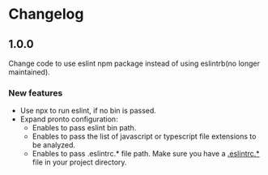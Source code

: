 # Changelog

## 1.0.0

Change code to use eslint npm package instead of using eslintrb(no longer maintained).

### New features

- Use npx to run eslint, if no bin is passed.
- Expand pronto configuration:
  - Enables to pass eslint bin path.
  - Enables to pass the list of javascript or typescript file extensions to be analyzed.
  - Enables to pass .eslintrc.* file path. Make sure you have a [.eslintrc.*](https://eslint.org/docs/latest/use/configure/configuration-files) file in your project directory.

